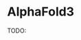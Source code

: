 # AlphaFold3

TODO:

<!-- REFERENCES -->

[^abramson2024accurate]: Abramson, J., Adler, J., Dunger, J., Evans, R., Green, T., Pritzel, A., ... & Jumper, J. M. (2024). Accurate structure prediction of biomolecular interactions with AlphaFold 3. *Nature*, 1-3. DOI: [10.1038/s41586-024-07487-w](https://doi.org/10.1038/s41586-024-07487-w)
